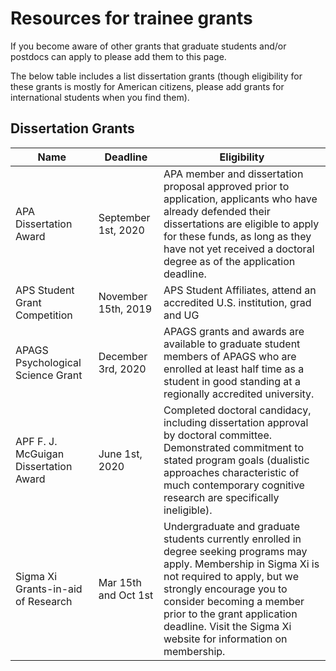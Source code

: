 # Resources for trainee grants

If you become aware of other grants that graduate students and/or postdocs can apply to please add them to this page.

The below table includes a list dissertation grants (though eligibility for these grants is mostly for American citizens, please add grants for international students when you find them).

## Dissertation Grants

| Name                                  | Deadline             | Eligibility                                                                                                                                                                                                                                                                                                  |
|---------------------------------------|----------------------|--------------------------------------------------------------------------------------------------------------------------------------------------------------------------------------------------------------------------------------------------------------------------------------------------------------|
| APA Dissertation Award                | September 1st, 2020  | APA member and dissertation proposal approved prior to application, applicants who have already defended their dissertations are eligible to apply for these funds, as long as they have not yet received a doctoral degree as of the application deadline.                                                  |
| APS Student Grant Competition         | November 15th, 2019  | APS Student Affiliates, attend an accredited U.S. institution, grad and UG                                                                                                                                                                                                                                   |
| APAGS Psychological Science Grant     | December 3rd, 2020   | APAGS grants and awards are available to graduate student members of APAGS who are enrolled at least half time as a student in good standing at a regionally accredited university.                                                                                                                          |
| APF F. J. McGuigan Dissertation Award | June 1st, 2020       | Completed doctoral candidacy, including dissertation approval by doctoral committee. Demonstrated commitment to stated program goals (dualistic approaches characteristic of much contemporary cognitive research are specifically ineligible).                                                              |
| Sigma Xi Grants-in-aid of Research    | Mar 15th and Oct 1st | Undergraduate and graduate students currently enrolled in degree seeking programs may apply. Membership in Sigma Xi is not required to apply, but we strongly encourage you to consider becoming a member prior to the grant application deadline. Visit the Sigma Xi website for information on membership. |
